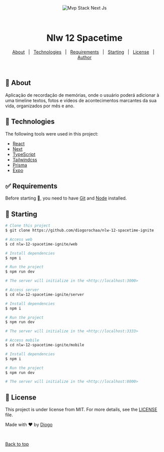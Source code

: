 <div align="center" id="top"> 
  <img src="./.github/app.gif" alt="Mvp Stack Next Js" />

&#xa0;

</div>

<h1 align="center">Nlw 12 Spacetime</h1>


<p align="center">
  <a href="#dart-about">About</a> &#xa0; | &#xa0; 
  <a href="#rocket-technologies">Technologies</a> &#xa0; | &#xa0;
  <a href="#white_check_mark-requirements">Requirements</a> &#xa0; | &#xa0;
  <a href="#checkered_flag-starting">Starting</a> &#xa0; | &#xa0;
  <a href="#memo-license">License</a> &#xa0; | &#xa0;
  <a href="https://github.com/diogorochaa" target="_blank">Author</a>
</p>

<br>

## :dart: About

Aplicação de recordação de memórias, onde o usuário poderá adicionar à uma timeline textos, fotos e vídeos de acontecimentos marcantes da sua vida, organizados por mês e ano.

## :rocket: Technologies

The following tools were used in this project:

- [React](https://pt-br.reactjs.org/)
- [Next](https://nextjs.org)
- [TypeScript](https://www.typescriptlang.org/)
- [Tailwindcss](https://tailwindcss.com)
- [Prisma](https://www.prisma.io)
- [Expo](https://expo.dev)

## :white_check_mark: Requirements

Before starting :checkered_flag:, you need to have [Git](https://git-scm.com) and [Node](https://nodejs.org/en/) installed.

## :checkered_flag: Starting

```bash
# Clone this project
$ git clone https://github.com/diogorochaa/nlw-12-spacetime-ignite

# Access web
$ cd nlw-12-spacetime-ignite/web

# Install dependencies
$ npm i

# Run the project
$ npm run dev

# The server will initialize in the <http://localhost:3000>

# Access server
$ cd nlw-12-spacetime-ignite/server

# Install dependencies
$ npm i

# Run the project
$ npm run dev

# The server will initialize in the <http://localhost:3333>

# Access mobile
$ cd nlw-12-spacetime-ignite/mobile

# Install dependencies
$ npm i

# Run the project
$ npm run dev

# The server will initialize in the <http://localhost:8000>
```

## :memo: License

This project is under license from MIT. For more details, see the [LICENSE](LICENSE.md) file.

Made with :heart: by <a href="https://github.com/diogorochaa" target="_blank">Diogo</a>

&#xa0;

<a href="#top">Back to top</a>
